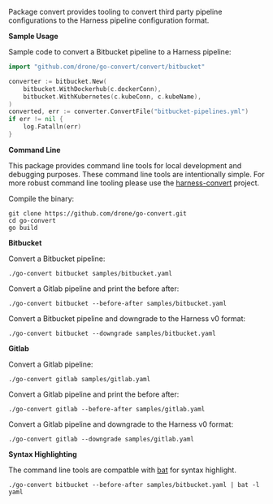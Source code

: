 Package convert provides tooling to convert third party pipeline configurations to the Harness pipeline configuration format.


__Sample Usage__

Sample code to convert a Bitbucket pipeline to a Harness pipeline:

```Go
import "github.com/drone/go-convert/convert/bitbucket"
```

```Go
converter := bitbucket.New(
	bitbucket.WithDockerhub(c.dockerConn),
	bitbucket.WithKubernetes(c.kubeConn, c.kubeName),
)
converted, err := converter.ConvertFile("bitbucket-pipelines.yml")
if err != nil {
	log.Fatalln(err)
}
```

__Command Line__

This package provides command line tools for local development and debugging purposes. These command line tools are intentionally simple. For more robust command line tooling please use the [harness-convert](https://github.com/harness/harness-convert) project.

Compile the binary:

```
git clone https://github.com/drone/go-convert.git
cd go-convert
go build
```

__Bitbucket__

Convert a Bitbucket pipeline:

```
./go-convert bitbucket samples/bitbucket.yaml
```

Convert a Gitlab pipeline and print the before after:

```
./go-convert bitbucket --before-after samples/bitbucket.yaml
```

Convert a Bitbucket pipeline and downgrade to the Harness v0 format:

```
./go-convert bitbucket --downgrade samples/bitbucket.yaml
```

__Gitlab__

Convert a Gitlab pipeline:

```
./go-convert gitlab samples/gitlab.yaml
```

Convert a Gitlab pipeline and print the before after:

```
./go-convert gitlab --before-after samples/gitlab.yaml
```

Convert a Gitlab pipeline and downgrade to the Harness v0 format:

```
./go-convert gitlab --downgrade samples/gitlab.yaml
```

__Syntax Highlighting__

The command line tools are compatble with [bat](https://github.com/sharkdp/bat) for syntax highlight.

```
./go-convert bitbucket --before-after samples/bitbucket.yaml | bat -l yaml
```
